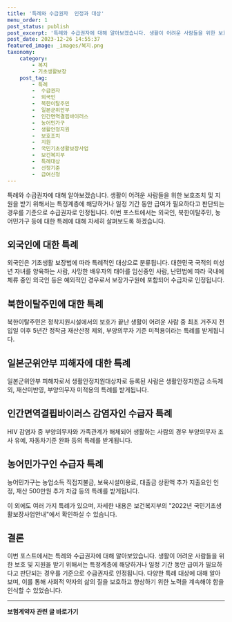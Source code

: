 ```yaml
---
title: '특례와 수급권자  인정과 대상'
menu_order: 1
post_status: publish
post_excerpt: '특례와 수급권자에 대해 알아보겠습니다. 생활이 어려운 사람들을 위한 보호조치 및 지원을 받기 위해서는 특정계층에 해당하거나 일정 기간 동안 급여가 필요하다고 판단되는 경우를 기준으로 수급권자로 인정됩니다. 이번 포스트에서는 외국인, 북한이탈주민, 농어민가구 등에 대한 특례에 대해 자세히 살펴보도록 하겠습니다.'
post_date: 2023-12-26 14:55:37
featured_image: _images/복지.png
taxonomy:
    category:
        - 복지
        - 기초생활보장
    post_tag:
        - 특례
        -  수급권자
        -  외국인
        -  북한이탈주민
        -  일본군위안부
        -  인간면역결핍바이러스
        -  농어민가구
        -  생활안정지원
        -  보호조치
        -  지원
        -  국민기초생활보장사업
        -  보건복지부
        -  특례대상
        -  선정기준
        -  급여신청
---
```




특례와 수급권자에 대해 알아보겠습니다. 생활이 어려운 사람들을 위한 보호조치 및 지원을 받기 위해서는 특정계층에 해당하거나 일정 기간 동안 급여가 필요하다고 판단되는 경우를 기준으로 수급권자로 인정됩니다. 이번 포스트에서는 외국인, 북한이탈주민, 농어민가구 등에 대한 특례에 대해 자세히 살펴보도록 하겠습니다.

## 외국인에 대한 특례

외국인은 기초생활 보장법에 따라 특례적인 대상으로 분류됩니다. 대한민국 국적의 미성년 자녀를 양육하는 사람, 사망한 배우자의 태아를 임신중인 사람, 난민법에 따라 국내에 체류 중인 외국인 등은 예외적인 경우로서 보장가구원에 포함되어 수급자로 인정됩니다.

## 북한이탈주민에 대한 특례

북한이탈주민은 정착지원시설에서의 보호가 끝난 생활이 어려운 사람 중 최초 거주지 전입일 이후 5년간 정착금 재산산정 제외, 부양의무자 기준 미적용이라는 특례를 받게됩니다.

## 일본군위안부 피해자에 대한 특례

일본군위안부 피해자로서 생활안정지원대상자로 등록된 사람은 생활안정지원금 소득제외, 재산미반영, 부양의무자 미적용의 특례를 받게됩니다.

## 인간면역결핍바이러스 감염자인 수급자 특례

HIV 감염자 중 부양의무자와 가족관계가 해체되어 생활하는 사람의 경우 부양의무자 조사 유예, 자동차기준 완화 등의 특례를 받게됩니다.

## 농어민가구인 수급자 특례

농어민가구는 농업소득 직접지불금, 보육시설이용료, 대출금 상환액 추가 지출요인 인정, 재산 500만원 추가 차감 등의 특례를 받게됩니다.

이 외에도 여러 가지 특례가 있으며, 자세한 내용은 보건복지부의 "2022년 국민기초생활보장사업안내"에서 확인하실 수 있습니다.

## 결론

이번 포스트에서는 특례와 수급권자에 대해 알아보았습니다. 생활이 어려운 사람들을 위한 보호 및 지원을 받기 위해서는 특정계층에 해당하거나 일정 기간 동안 급여가 필요하다고 판단되는 경우를 기준으로 수급권자로 인정됩니다. 다양한 특례 대상에 대해 알아보며, 이를 통해 사회적 약자의 삶의 질을 보호하고 향상하기 위한 노력을 계속해야 함을 인식할 수 있었습니다.

<!-- wp:separator -->
<hr class="wp-block-separator has-alpha-channel-opacity"/>
<!-- /wp:separator -->

<!-- wp:group {"backgroundColor":"base","layout":{"type":"constrained"}} -->
<div class="wp-block-group has-base-background-color has-background"><!-- wp:paragraph {"align":"center","fontSize":"medium"} -->
<p class="has-text-align-center has-large-font-size"><strong>보험계약자 관련 글 바로가기</strong></p>
<!-- /wp:paragraph -->


<!-- wp:latest-posts
{"categories":[{"id":13963,"count":19,"description":"","link":"https://uknowlaw.com/category/%eb%b3%b4%ed%97%98%ea%b3%84%ec%95%bd%ec%9e%90/","name":"보험계약자","slug":"보험계약자","taxonomy":"category","parent":0,"meta":[],"_links":{"self":[{"href":"https://uknowlaw.com/wp-json/wp/v2/categories/13963"}],"collection":[{"href":"https://uknowlaw.com/wp-json/wp/v2/categories"}],"about":[{"href":"https://uknowlaw.com/wp-json/wp/v2/taxonomies/category"}],"wp:post_type":[{"href":"https://uknowlaw.com/wp-json/wp/v2/posts?categories=13963"}],"curies":[{"name":"wp","href":"https://api.w.org/{rel}","templated":true}]}}],"postsToShow":100,"excerptLength":28,"postLayout":"grid","columns":2,"featuredImageAlign":"left","featuredImageSizeSlug":"large","fontSize":"small"} /--></div>
<!-- /wp:group -->